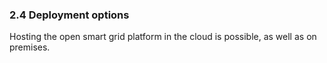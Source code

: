 ### 2.4 Deployment options

Hosting the open smart grid platform in the cloud is possible, as well as on premises.
